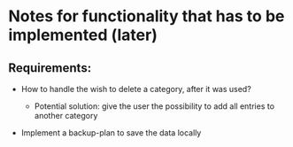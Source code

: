 
# Notes for functionality that has to be implemented (later)


## Requirements:

- How to handle the wish to delete a category, after it was used?
    - Potential solution: give the user the possibility to add all entries to another category

- Implement a backup-plan to save the data locally


